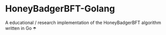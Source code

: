 # HoneyBadgerBFT-Golang
A educational / research implementation of the HoneyBadgerBFT algorithm written in Go ☂️ 
